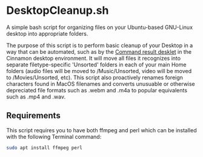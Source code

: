 # DesktopCleanup.sh
A simple bash script for organizing files on your Ubuntu-based GNU-Linux desktop into appropriate folders.

The purpose of this script is to perform basic cleanup of your Desktop in a way that can be automated, such as by the [Command result desklet](https://cinnamon-spices.linuxmint.com/desklets/view/50) in the Cinnamon desktop environment.  It will move all files it recognizes into separate filetype-specific 'Unsorted' folders in each of your main Home folders (audio files will be moved to /Music/Unsorted, video will be moved to /Movies/Unsorted, etc).  This script also proactively renames foreign characters found in MacOS filenames and converts unusuable or otherwise depreciated file formats such as .webm and .m4a to popular equivalents such as .mp4 and .wav.

## Requirements
This script requires you to have both ffmpeg and perl which can be installed with the following Terminal command:
```bash
sudo apt install ffmpeg perl

```
